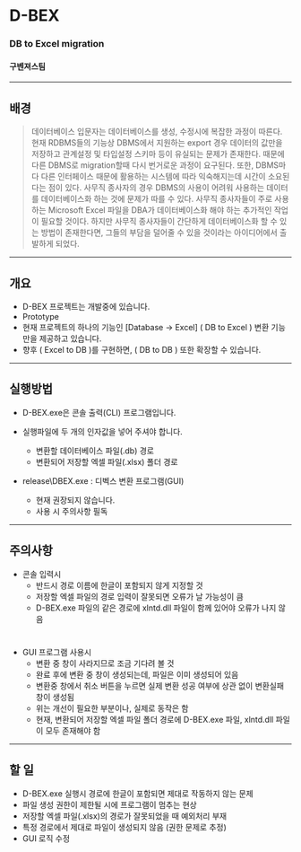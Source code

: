 # D-BEX  
### DB to Excel migration
#### 구벤져스팀
------------
## 배경
> 데이터베이스 입문자는 데이터베이스를 생성, 수정시에 복잡한 과정이 따른다.
현재 RDBMS들의 기능상 DBMS에서 지원하는 export 경우 데이터의 값만을 저장하고 관계설정 및 타입설정 스키마 등이 유실되는 문제가 존재한다.
 때문에 다른 DBMS로 migration할때 다시 번거로운 과정이 요구된다.
 또한, DBMS마다 다른 인터페이스 때문에 활용하는 시스템에 따라 익숙해지는데 시간이 소요된다는 점이 있다.
 사무직 종사자의 경우 DBMS의 사용이 어려워 사용하는 데이터를 데이터베이스화 하는 것에 문제가 따를 수 있다.
 사무직 종사자들이 주로 사용하는 Microsoft Excel 파일을 DBA가 데이터베이스화 해야 하는 추가적인 작업이 필요할 것이다.
 하지만 사무직 종사자들이 간단하게 데이터베이스화 할 수 있는 방법이 존재한다면, 그들의 부담을 덜어줄 수 있을 것이라는 아이디어에서 출발하게 되었다.
----------
## 개요
- D-BEX 프로젝트는 개발중에 있습니다.
- Prototype
- 현재 프로젝트의 하나의 기능인 [Database -> Excel] ( DB to Excel ) 변환 기능만을 제공하고 있습니다.
- 향후 ( Excel to DB )를 구현하면, ( DB to DB ) 또한 확장할 수 있습니다.
---------------
## 실행방법
- D-BEX.exe은 콘솔 출력(CLI) 프로그램입니다.
- 실행파일에 두 개의 인자값을 넣어 주셔야 합니다.
  - 변환할 데이터베이스 파일(.db) 경로
  - 변환되어 저장할 엑셀 파일(.xlsx) 폴더 경로

- release\DBEX.exe : 디벡스 변환 프로그램(GUI)
  - 현재 권장되지 않습니다.
  - 사용 시 주의사항 필독
-------------------
## 주의사항
- 콘솔 입력시
  - 반드시 경로 이름에 한글이 포함되지 않게 지정할 것
  - 저장할 엑셀 파일의 경로 입력이 잘못되면 오류가 날 가능성이 큼
  - D-BEX.exe 파일의 같은 경로에 xlntd.dll 파일이 함께 있어야 오류가 나지 않음
#
- GUI 프로그램 사용시
  - 변환 중 창이 사라지므로 조금 기다려 볼 것
  - 완료 후에 변환 중 창이 생성되는데, 파일은 이미 생성되어 있음
  - 변환중 창에서 취소 버튼을 누르면 실제 변환 성공 여부에 상관 없이 변환실패 창이 생성됨
  - 위는 개선이 필요한 부분이나, 실제로 동작은 함
  - 현재, 변환되어 저장할 엑셀 파일 폴더 경로에 D-BEX.exe 파일, xlntd.dll 파일이 모두 존재해야 함
----------------------------
## 할 일
- D-BEX.exe 실행시 경로에 한글이 포함되면 제대로 작동하지 않는 문제
- 파일 생성 권한이 제한될 시에 프로그램이 멈추는 현상
- 저장할 엑셀 파일(.xlsx)의 경로가 잘못되었을 때 예외처리 부재
- 특정 경로에서 제대로 파일이 생성되지 않음 (권한 문제로 추정)
- GUI 로직 수정
